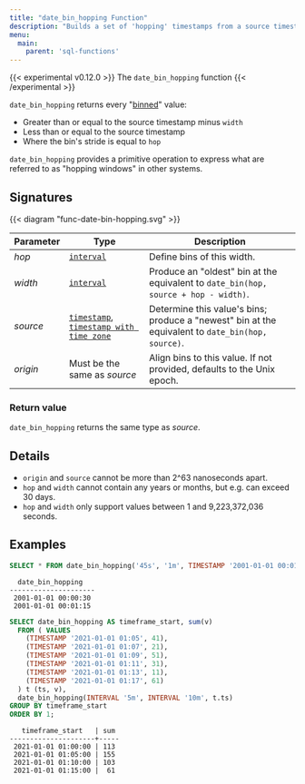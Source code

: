 ```yaml
---
title: "date_bin_hopping Function"
description: "Builds a set of 'hopping' timestamps from a source timestamp"
menu:
  main:
    parent: 'sql-functions'
---
```


{{< experimental v0.12.0 >}}
The `date_bin_hopping` function
{{< /experimental >}}

`date_bin_hopping` returns every "[binned](../date-bin)" value:
- Greater than or equal to the source timestamp minus `width`
- Less than or equal to the source timestamp
- Where the bin's stride is equal to `hop`

`date_bin_hopping` provides a primitive operation to express what are referred
to as "hopping windows" in other systems.

## Signatures

{{< diagram "func-date-bin-hopping.svg" >}}

Parameter | Type | Description
----------|------|------------
_hop_ | [`interval`] | Define bins of this width.
_width_ | [`interval`] | Produce an "oldest" bin at the equivalent to `date_bin(hop, source + hop - width)`.
_source_ | [`timestamp`], [`timestamp with time zone`] | Determine this value's bins; produce a "newest" bin at the equivalent to `date_bin(hop, source)`.
_origin_ | Must be the same as _source_ | Align bins to this value. If not provided, defaults to the Unix epoch.

### Return value

`date_bin_hopping` returns the same type as _source_.

## Details

- `origin` and `source` cannot be more than 2^63 nanoseconds apart.
- `hop` and `width` cannot contain any years or months, but e.g. can exceed 30
  days.
- `hop` and `width` only support values between 1 and 9,223,372,036 seconds.

## Examples

```sql
SELECT * FROM date_bin_hopping('45s', '1m', TIMESTAMP '2001-01-01 00:01:20');
```
```nofmt
  date_bin_hopping
---------------------
 2001-01-01 00:00:30
 2001-01-01 00:01:15
```

```sql
SELECT date_bin_hopping AS timeframe_start, sum(v)
  FROM ( VALUES
    (TIMESTAMP '2021-01-01 01:05', 41),
    (TIMESTAMP '2021-01-01 01:07', 21),
    (TIMESTAMP '2021-01-01 01:09', 51),
    (TIMESTAMP '2021-01-01 01:11', 31),
    (TIMESTAMP '2021-01-01 01:13', 11),
    (TIMESTAMP '2021-01-01 01:17', 61)
  ) t (ts, v),
  date_bin_hopping(INTERVAL '5m', INTERVAL '10m', t.ts)
GROUP BY timeframe_start
ORDER BY 1;
```
```nofmt
   timeframe_start   | sum
---------------------+-----
 2021-01-01 01:00:00 | 113
 2021-01-01 01:05:00 | 155
 2021-01-01 01:10:00 | 103
 2021-01-01 01:15:00 |  61
```

[`interval`]: ../../types/interval
[`timestamp`]: ../../types/timestamp
[`timestamp with time zone`]: ../../types/timestamptz
